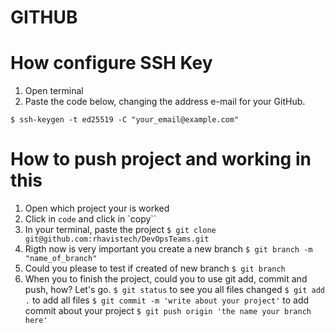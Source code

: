 # GITHUB

# How configure SSH Key
1. Open terminal
2. Paste the code below, changing the address e-mail for your GitHub.

`$ ssh-keygen -t ed25519 -C "your_email@example.com"`

# How to push project and working in this
1. Open which project your is worked
2. Click in `code` and click in `copy``
3. In your terminal, paste the project
`$ git clone git@github.com:rhavistech/DevOpsTeams.git`
4. Rigth now is very important you create a new branch
`$ git branch -m "name_of_branch"`
5. Could you please to test if created of new branch
`$ git branch`
6. When you to finish the project, could you to use git add, commit and push, how? Let's go.
`$ git status` to see you all files changed
`$ git add .` to add all files
`$ git commit -m 'write about your project'` to add commit about your project
`$ git push origin 'the name your branch here'`
